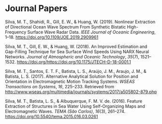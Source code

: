 Journal Papers
==============

Silva, M. T., Shahidi, R., Gill, E. W., & Huang, W. (2019). Nonlinear
Extraction of Directional Ocean Wave Spectrum From Synthetic Bistatic
High-Frequency Surface Wave Radar Data. *IEEE Journal of Oceanic
Engineering*, 1–18. <https://doi.org/10.1109/JOE.2019.2909961>

Silva, M. T., Gill, E. W., & Huang, W. (2018). An Improved Estimation
and Gap-Filling Technique for Sea Surface Wind Speeds Using NARX Neural
Networks. *Journal of Atmospheric and Oceanic Technology*, *35*(7),
1521–1532. <https://doi.org/https://doi.org/10.1175/JTECH-D-18-0001.1>

Silva, M. T., Santos, E. T. F., Batista, L. S., Araújo, J. M., Araujo,
J. M., & Batista, L. S. (2017). Alternative Analytical Solution for
Position and Orientation in Electromagnetic Motion Tracking Systems.
*WSEAS Transactions on Systems*, *16*, 225–233. Retrieved from
<http://www.wseas.org/multimedia/journals/systems/2017/a505802-879.php>

Silva, M. T., Batista, L. S., & Albuquerque, F. M. V. de. (2016).
Feature Extraction of Structures in Sea Water Using Self-Organizing Maps
and Electromagnetic Waves. *TEMA (São Carlos)*, *16*(3), 261–274.
<https://doi.org/10.5540/tema.2015.016.03.0261>
